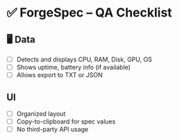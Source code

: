# ✅ ForgeSpec – QA Checklist

## 🖥️ Data
- [ ] Detects and displays CPU, RAM, Disk, GPU, OS
- [ ] Shows uptime, battery info (if available)
- [ ] Allows export to TXT or JSON

## UI
- [ ] Organized layout
- [ ] Copy-to-clipboard for spec values
- [ ] No third-party API usage
